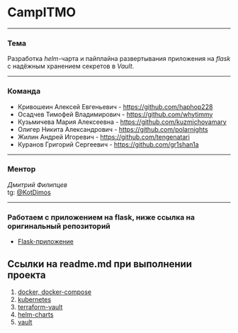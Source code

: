 # CampITMO

---

### Тема

Разработка *helm*-чарта и пайплайна развертывания приложения на *flask* с надёжным хранением секретов в *Vault*.

---

### Команда


- Кривошеин Алексей Евгеньевич - https://github.com/haphop228
- Осадчев Тимофей Владимирович - https://github.com/whytimmy
- Кузьмичева Мария Алексеевна - https://github.com/kuzmichovamary
- Олигер Никита Александрович - https://github.com/polarnights
- Жилин Андрей Игоревич - https://github.com/tengenatari
- Куранов Григорий Сергеевич - https://github.com/gr1shan1a

---

### Ментор

*Дмитрий Филипцев* \
tg: [@KotDimos](http://t.me/KotDimos)

---

### Работаем с приложением на flask, ниже ссылка на оригинальный репозиторий

- [Flask-приложение](https://gitfront.io/r/deusops/Fsjok1dx89xG/flask-project-01/)

## Ссылки на readme.md при выполнении проекта
1) [docker, docker-compose](/docker/README.md)
2) [kubernetes](/Cloud/k8s/README.md)
3) [terraform-vault](Cloud/terraform-vault/README.md)
4) [helm-charts](/HelmCharts/app/README.md)
5) [vault](/vault/README.md)